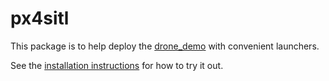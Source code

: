 # px4sitl

This package is to help deploy the [drone_demo](https://github.com/osrf/drone_demo) with convenient launchers.

See the [installation instructions](install.md) for how to try it out.
